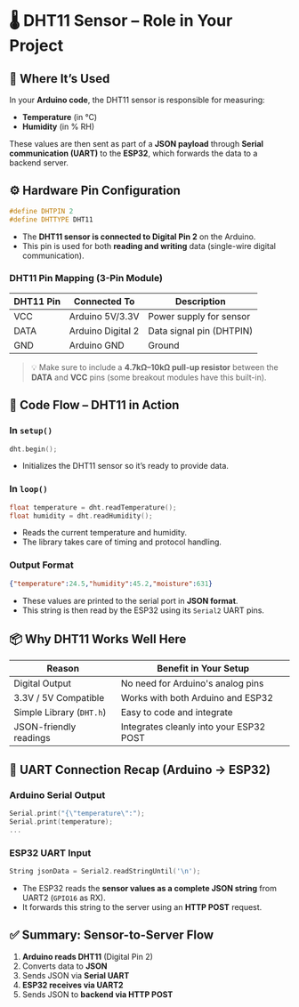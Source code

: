 
# 🌡️ DHT11 Sensor – Role in Your Project 

## 📍 Where It’s Used

In your **Arduino code**, the DHT11 sensor is responsible for measuring:

- **Temperature** (in °C)
- **Humidity** (in % RH)

These values are then sent as part of a **JSON payload** through **Serial communication (UART)** to the **ESP32**, which forwards the data to a backend server.

## ⚙️ Hardware Pin Configuration

```cpp
#define DHTPIN 2
#define DHTTYPE DHT11
```

- The **DHT11 sensor is connected to Digital Pin 2** on the Arduino.
- This pin is used for both **reading and writing** data (single-wire digital communication).

### DHT11 Pin Mapping (3-Pin Module)

| DHT11 Pin | Connected To      | Description                   |
|-----------|-------------------|-------------------------------|
| VCC       | Arduino 5V/3.3V   | Power supply for sensor       |
| DATA      | Arduino Digital 2 | Data signal pin (DHTPIN)      |
| GND       | Arduino GND       | Ground                        |

> 💡 Make sure to include a **4.7kΩ–10kΩ pull-up resistor** between the **DATA** and **VCC** pins (some breakout modules have this built-in).

## 🔁 Code Flow – DHT11 in Action

### In `setup()`

```cpp
dht.begin();
```

- Initializes the DHT11 sensor so it’s ready to provide data.

### In `loop()`

```cpp
float temperature = dht.readTemperature();
float humidity = dht.readHumidity();
```

- Reads the current temperature and humidity.
- The library takes care of timing and protocol handling.

### Output Format

```json
{"temperature":24.5,"humidity":45.2,"moisture":631}
```

- These values are printed to the serial port in **JSON format**.
- This string is then read by the ESP32 using its `Serial2` UART pins.

## 📦 Why DHT11 Works Well Here

| Reason                         | Benefit in Your Setup                     |
|--------------------------------|--------------------------------------------|
| Digital Output                 | No need for Arduino's analog pins         |
| 3.3V / 5V Compatible           | Works with both Arduino and ESP32         |
| Simple Library (`DHT.h`)       | Easy to code and integrate                |
| JSON-friendly readings         | Integrates cleanly into your ESP32 POST   |

## 🔌 UART Connection Recap (Arduino → ESP32)

### Arduino Serial Output

```cpp
Serial.print("{\"temperature\":");
Serial.print(temperature);
...
```

### ESP32 UART Input

```cpp
String jsonData = Serial2.readStringUntil('\n');
```

- The ESP32 reads the **sensor values as a complete JSON string** from UART2 (`GPIO16` as RX).
- It forwards this string to the server using an **HTTP POST** request.

## ✅ Summary: Sensor-to-Server Flow

1. **Arduino reads DHT11** (Digital Pin 2)
2. Converts data to **JSON**
3. Sends JSON via **Serial UART**
4. **ESP32 receives via UART2**
5. Sends JSON to **backend via HTTP POST**
